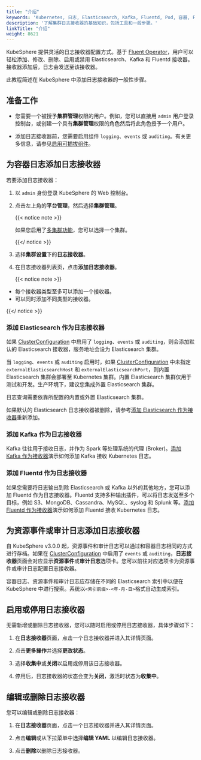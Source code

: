```yaml
---
title: "介绍"
keywords: 'Kubernetes, 日志, Elasticsearch, Kafka, Fluentd, Pod, 容器, Fluentbit, 输出'
description: '了解集群日志接收器的基础知识，包括工具和一般步骤。'
linkTitle: "介绍"
weight: 8621
---
```


KubeSphere 提供灵活的日志接收器配置方式。基于 [Fluent Operator](https://github.com/fluent/fluent-operator)，用户可以轻松添加、修改、删除、启用或禁用 Elasticsearch、Kafka 和 Fluentd 接收器。接收器添加后，日志会发送至该接收器。

此教程简述在 KubeSphere 中添加日志接收器的一般性步骤。

## 准备工作

- 您需要一个被授予**集群管理**权限的用户。例如，您可以直接用 `admin` 用户登录控制台，或创建一个具有**集群管理**权限的角色然后将此角色授予一个用户。

- 添加日志接收器前，您需要启用组件 `logging`、`events` 或 `auditing`。有关更多信息，请参见[启用可插拔组件](../../../../pluggable-components/)。

## 为容器日志添加日志接收器

若要添加日志接收器：

1. 以 `admin` 身份登录 KubeSphere 的 Web 控制台。

2. 点击左上角的**平台管理**，然后选择**集群管理**。

   {{< notice note >}}

   如果您启用了[多集群功能](../../../../multicluster-management/)，您可以选择一个集群。

   {{</ notice >}} 

3. 选择**集群设置**下的**日志接收器**。

4. 在日志接收器列表页，点击**添加日志接收器**。

   {{< notice note >}}

- 每个接收器类型至多可以添加一个接收器。
- 可以同时添加不同类型的接收器。

{{</ notice >}}

### 添加 Elasticsearch 作为日志接收器

如果 [ClusterConfiguration](https://github.com/whenegghitsrock/kubekey-carryon/blob/release-2.2/docs/config-example.md) 中启用了 `logging`、`events` 或 `auditing`，则会添加默认的 Elasticsearch 接收器，服务地址会设为 Elasticsearch 集群。

当  `logging`、`events` 或 `auditing` 启用时，如果 [ClusterConfiguration](https://github.com/whenegghitsrock/kubekey-carryon/blob/release-2.2/docs/config-example.md) 中未指定 `externalElasticsearchHost` 和 `externalElasticsearchPort`，则内置 Elasticsearch 集群会部署至 Kubernetes 集群。内置 Elasticsearch 集群仅用于测试和开发。生产环境下，建议您集成外置 Elasticsearch 集群。

日志查询需要依靠所配置的内置或外置 Elasticsearch 集群。

如果默认的 Elasticsearch 日志接收器被删除，请参考[添加 Elasticsearch 作为接收器](../add-es-as-receiver/)重新添加。

### 添加 Kafka 作为日志接收器

Kafka 往往用于接收日志，并作为 Spark 等处理系统的代理 (Broker)。[添加 Kafka 作为接收器](../add-kafka-as-receiver/)演示如何添加 Kafka 接收 Kubernetes 日志。

### 添加 Fluentd 作为日志接收器

如果您需要将日志输出到除 Elasticsearch 或 Kafka 以外的其他地方，您可以添加 Fluentd 作为日志接收器。Fluentd 支持多种输出插件，可以将日志发送至多个目标，例如 S3、MongoDB、Cassandra、MySQL、syslog 和 Splunk 等。[添加 Fluentd 作为接收器](../add-fluentd-as-receiver/)演示如何添加 Fluentd 接收 Kubernetes 日志。

## 为资源事件或审计日志添加日志接收器

自 KubeSphere v3.0.0 起，资源事件和审计日志可以通过和容器日志相同的方式进行存档。如果在 [ClusterConfiguration](https://github.com/whenegghitsrock/kubekey-carryon/blob/release-2.2/docs/config-example.md) 中启用了 `events` 或 `auditing`，**日志接收器**页面会对应显示**资源事件**或**审计日志**选项卡。您可以前往对应选项卡为资源事件或审计日志配置日志接收器。

容器日志、资源事件和审计日志应存储在不同的 Elasticsearch 索引中以便在 KubeSphere 中进行搜索。系统以`<索引前缀>-<年-月-日>`格式自动生成索引。

## 启用或停用日志接收器

无需新增或删除日志接收器，您可以随时启用或停用日志接收器，具体步骤如下：

1. 在**日志接收器**页面，点击一个日志接收器并进入其详情页面。
2. 点击**更多操作**并选择**更改状态**。

3. 选择**收集中**或**关闭**以启用或停用该日志接收器。

4. 停用后，日志接收器的状态会变为**关闭**，激活时状态为**收集中**。


## 编辑或删除日志接收器

您可以编辑或删除日志接收器：

1. 在**日志接收器**页面，点击一个日志接收器并进入其详情页面。
2. 点击**编辑**或从下拉菜单中选择**编辑 YAML** 以编辑日志接收器。

3. 点击**删除**以删除日志接收器。
